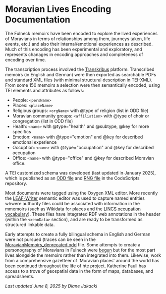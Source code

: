 # Moravian Lives Encoding Documentation

The Fulneck memoirs have been encoded to explore the lived experiences of Moravians in terms of relationships among them, journeys taken, life events, etc.) and also their internal/emotional experiences as described. Much of this encoding has been experimental and exploratory, and represents  chanages in encoding approaches and completeness of encoding over time.

The transcription process involved the [Transkribus](https://www.transkribus.org/) platform. Transcribed memoirs (in English and German) were then exported as searchable PDFs and standard XML files (with minimal structural description in TEI-XML). From some 150 memoirs a selection were then semantically encoded, using TEI elements and attributes as follows:
* People: `<persName>`
* Places: `<placeName>`
* Religious groups: `<orgName>` with @type of religion (list in ODD file)
* Moravian community groups: `<affiliation>` with @type of choir or congregation (list in ODD file)
* Health: `<name>` with @type="health" and @subtype, @key for more specifics
* Emotion: `<name>` with @type="emotion" and @key for described emotional experience
* Occuption: `<name>` with @type="occupation" and @key for described occupation
* Office: `<name>` with @type="office" and @key for described Moravian office.

A TEI customized schema was developed (last updated in January 2025), which is published as an [ODD file](/blob/master/CodeScripts/MoravianMemoirs.odd) and [RNG file](/blob/master/CodeScripts/out/MoravianMemoirs.rng) in the CodeScripts repository.

Most documents were tagged using the Oxygen XML editor. More recently the [LEAF-Writer](https://leaf-writer.leaf-vre.org/) semantic editor was used to capture named entities whwere authority files could be associated with information in the mmemoirs (such as Wikidata for places and the [LINCS occupation vocabulary](https://vocab.lincsproject.ca/Skosmos/occupation/en/)). These files have integrated RDF web annotations in the header (within the `<xenoData>` section), and are ready to be transformed as structured linkable data.

Early attempts to create a fully bilingual schema in English and German were not pursued (traces can be seen in the [MoravianMemoirs_deprecated.odd](https://github.com/moravianlives/ML/blob/master/Deprecated/MoravianMemoirs_deprecated.odd) file. Some attempts to create a personography of Moravians in Fulneck were [begun](/tree/master/Projects/Personography) but for the most part lives alongside the memoirs rather than integrated into them. Likewise, work from a comprehensive gazetteer of 'Moravian places' around the world has been continued throughout the life of hte project. Katherine Faull has access to a trove of geospatial data in the form of maps, databases, and spreadsheets.

*Last updated June 8, 2025 by Diane Jakacki*